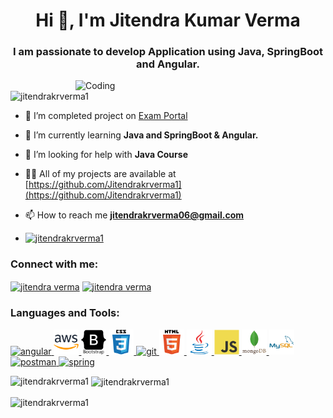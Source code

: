 <h1 align="center">Hi 👋, I'm Jitendra Kumar Verma</h1>
<h3 align="center">I am passionate to develop Application using Java, SpringBoot and Angular.</h3>
<img align="right" alt="Coding" width="400" src="https://i.pinimg.com/originals/e1/f3/41/e1f3413bf5036045713341394f617225.gif">
<p align="left"> 
<img src="https://komarev.com/ghpvc/?username=jitendrakrverma1&label=Profile%20views&color=0e75b6&style=flat" alt="jitendrakrverma1" /> </p>

- 🔭 I’m completed project on [Exam Portal](http://quizmania.live/)

- 🌱 I’m currently learning **Java and SpringBoot & Angular.**

- 🤝 I’m looking for help with **Java Course**

- 👨‍💻 All of my projects are available at [https://github.com/Jitendrakrverma1](https://github.com/Jitendrakrverma1)

- 📫 How to reach me **jitendrakrverma06@gmail.com**
- <p align="left"> <a href="https://github.com/ryo-ma/github-profile-trophy"><img src="https://github-profile-trophy.vercel.app/?username=jitendrakrverma1" alt="jitendrakrverma1" /></a> </p>

<h3 align="left">Connect with me:</h3>
<p align="left">
<a href="https://linkedin.com/in/jitendra verma" target="blank"><img align="center" src="https://raw.githubusercontent.com/rahuldkjain/github-profile-readme-generator/master/src/images/icons/Social/linked-in-alt.svg" alt="jitendra verma" height="30" width="40" /></a>
<a href="https://www.hackerrank.com/jitendra verma" target="blank"><img align="center" src="https://raw.githubusercontent.com/rahuldkjain/github-profile-readme-generator/master/src/images/icons/Social/hackerrank.svg" alt="jitendra verma" height="30" width="40" /></a>
</p>

<h3 align="left">Languages and Tools:</h3>
<p align="left"> <a href="https://angular.io" target="_blank" rel="noreferrer"> <img src="https://angular.io/assets/images/logos/angular/angular.svg" alt="angular" width="40" height="40"/> </a> <a href="https://aws.amazon.com" target="_blank" rel="noreferrer"> <img src="https://raw.githubusercontent.com/devicons/devicon/master/icons/amazonwebservices/amazonwebservices-original-wordmark.svg" alt="aws" width="40" height="40"/> </a> <a href="https://getbootstrap.com" target="_blank" rel="noreferrer"> <img src="https://raw.githubusercontent.com/devicons/devicon/master/icons/bootstrap/bootstrap-plain-wordmark.svg" alt="bootstrap" width="40" height="40"/> </a> <a href="https://www.w3schools.com/css/" target="_blank" rel="noreferrer"> <img src="https://raw.githubusercontent.com/devicons/devicon/master/icons/css3/css3-original-wordmark.svg" alt="css3" width="40" height="40"/> </a> <a href="https://git-scm.com/" target="_blank" rel="noreferrer"> <img src="https://www.vectorlogo.zone/logos/git-scm/git-scm-icon.svg" alt="git" width="40" height="40"/> </a> <a href="https://www.w3.org/html/" target="_blank" rel="noreferrer"> <img src="https://raw.githubusercontent.com/devicons/devicon/master/icons/html5/html5-original-wordmark.svg" alt="html5" width="40" height="40"/> </a> <a href="https://www.java.com" target="_blank" rel="noreferrer"> <img src="https://raw.githubusercontent.com/devicons/devicon/master/icons/java/java-original.svg" alt="java" width="40" height="40"/> </a> <a href="https://developer.mozilla.org/en-US/docs/Web/JavaScript" target="_blank" rel="noreferrer"> <img src="https://raw.githubusercontent.com/devicons/devicon/master/icons/javascript/javascript-original.svg" alt="javascript" width="40" height="40"/> </a> <a href="https://www.mongodb.com/" target="_blank" rel="noreferrer"> <img src="https://raw.githubusercontent.com/devicons/devicon/master/icons/mongodb/mongodb-original-wordmark.svg" alt="mongodb" width="40" height="40"/> </a> <a href="https://www.mysql.com/" target="_blank" rel="noreferrer"> <img src="https://raw.githubusercontent.com/devicons/devicon/master/icons/mysql/mysql-original-wordmark.svg" alt="mysql" width="40" height="40"/> </a> <a href="https://postman.com" target="_blank" rel="noreferrer"> <img src="https://www.vectorlogo.zone/logos/getpostman/getpostman-icon.svg" alt="postman" width="40" height="40"/> </a> <a href="https://spring.io/" target="_blank" rel="noreferrer"> <img src="https://www.vectorlogo.zone/logos/springio/springio-icon.svg" alt="spring" width="40" height="40"/> </a> </p>

<p><img align="left" src="https://github-readme-stats.vercel.app/api/top-langs?username=jitendrakrverma1&show_icons=true&locale=en&layout=compact" alt="jitendrakrverma1" /></p>

<p>&nbsp;<img align="center" src="https://github-readme-stats.vercel.app/api?username=jitendrakrverma1&show_icons=true&locale=en" alt="jitendrakrverma1" /></p>

<p><img align="center" src="https://github-readme-streak-stats.herokuapp.com/?user=jitendrakrverma1&" alt="jitendrakrverma1" /></p>
